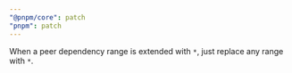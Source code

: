 ```yaml
---
"@pnpm/core": patch
"pnpm": patch
---
```


When a peer dependency range is extended with `*`, just replace any range with `*`.
